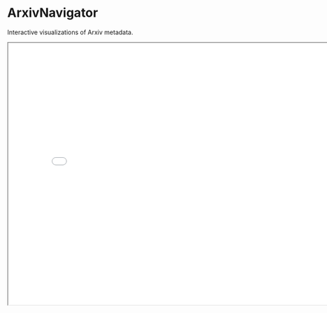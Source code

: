 # ArxivNavigator

Interactive visualizations of Arxiv metadata. 

 <iframe src="./topics.html" title="Arxiv topics by the number of written articles." height="600" width="800"></iframe> 
